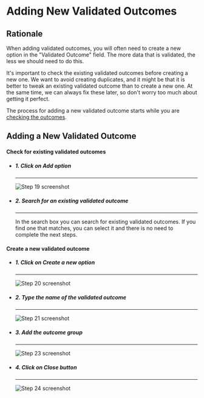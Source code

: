 # Adding New Validated Outcomes

## Rationale

When adding validated outcomes, you will often need to create a new option in the "Validated Outcome" field.
The more data that is validated, the less we should need to do this.

It's important to check the existing validated outcomes before creating a new one.
We want to avoid creating duplicates, and it might be that it is better to tweak an existing validated outcome than to create a new one.
At the same time, we can always fix these later, so don't worry too much about getting it perfect.

The process for adding a new validated outcome starts while you are [checking the outcomes](extraction_process.md#check-the-outcome-forms).

## Adding a New Validated Outcome

#### Check for existing validated outcomes

<div class="grid cards" markdown>

- ##### 1. Click on Add option

    ---

    ![Step 19 screenshot](https://images.tango.us/workflows/13ff0506-9759-4da9-8681-1f0d387f23a7/steps/ca346339-484e-4d3a-9f1e-ff41337b31de/6488691b-0962-4e52-8bf0-56bc71fe6477.png?crop=focalpoint&fit=crop&fp-x=0.3987&fp-y=0.4718&fp-z=2.8538&w=1200&border=2%2CF4F2F7&border-radius=8%2C8%2C8%2C8&border-radius-inner=8%2C8%2C8%2C8&blend-align=bottom&blend-mode=normal&blend-x=0&blend-w=1200&mark-x=514&mark-y=332&m64=aHR0cHM6Ly9pbWFnZXMudGFuZ28udXMvc3RhdGljL2JsYW5rLnBuZz9tYXNrPWNvcm5lcnMmYm9yZGVyPTQlMkNGRjc0NDImdz0xNzMmaD01OSZmaXQ9Y3JvcCZjb3JuZXItcmFkaXVzPTEw)

- ##### 2. Search for an existing validated outcome

    ---

    In the search box you can search for existing validated outcomes.
    If you find one that matches, you can select it and there is no need to complete the next steps.

</div>

#### Create a new validated outcome

<div class="grid cards" markdown>

- ##### 1. Click on Create a new option

    ---

    ![Step 20 screenshot](https://images.tango.us/workflows/13ff0506-9759-4da9-8681-1f0d387f23a7/steps/03b2943b-c754-40a1-853d-f9e51ca19833/d460d77c-d86e-4963-9559-bcdf1b30e17b.png?crop=focalpoint&fit=crop&fp-x=0.6471&fp-y=0.5084&fp-z=3.0428&w=1200&border=2%2CF4F2F7&border-radius=8%2C8%2C8%2C8&border-radius-inner=8%2C8%2C8%2C8&blend-align=bottom&blend-mode=normal&blend-x=0&blend-w=1200&mark-x=568&mark-y=331&m64=aHR0cHM6Ly9pbWFnZXMudGFuZ28udXMvc3RhdGljL2JsYW5rLnBuZz9tYXNrPWNvcm5lcnMmYm9yZGVyPTQlMkNGRjc0NDImdz02MyZoPTYzJmZpdD1jcm9wJmNvcm5lci1yYWRpdXM9MTA%3D)

- ##### 2. Type the name of the validated outcome

    ---

    ![Step 21 screenshot](https://images.tango.us/workflows/13ff0506-9759-4da9-8681-1f0d387f23a7/steps/ab02bbf1-1a23-4670-af68-9f3dd2900034/7bfe456d-4ec5-4049-bfa1-1a4bc8cb71e5.png?crop=focalpoint&fit=crop&fp-x=0.4532&fp-y=0.1893&fp-z=1.6161&w=1200&border=2%2CF4F2F7&border-radius=8%2C8%2C8%2C8&border-radius-inner=8%2C8%2C8%2C8&blend-align=bottom&blend-mode=normal&blend-x=0&blend-w=1200&mark-x=291&mark-y=199&m64=aHR0cHM6Ly9pbWFnZXMudGFuZ28udXMvc3RhdGljL2JsYW5rLnBuZz9tYXNrPWNvcm5lcnMmYm9yZGVyPTQlMkNGRjc0NDImdz02MTgmaD00NSZmaXQ9Y3JvcCZjb3JuZXItcmFkaXVzPTEw)

- ##### 3. Add the outcome group

    ---

    ![Step 23 screenshot](https://images.tango.us/workflows/13ff0506-9759-4da9-8681-1f0d387f23a7/steps/dd92b495-5413-4d05-bbf1-94138cb89f65/41921d50-1746-4781-8f87-8a2b38aeea82.png?crop=focalpoint&fit=crop&fp-x=0.4918&fp-y=0.4678&fp-z=1.9690&w=1200&border=2%2CF4F2F7&border-radius=8%2C8%2C8%2C8&border-radius-inner=8%2C8%2C8%2C8&blend-align=bottom&blend-mode=normal&blend-x=0&blend-w=1200&mark-x=354&mark-y=336&m64=aHR0cHM6Ly9pbWFnZXMudGFuZ28udXMvc3RhdGljL2JsYW5rLnBuZz9tYXNrPWNvcm5lcnMmYm9yZGVyPTQlMkNGRjc0NDImdz00OTEmaD01MiZmaXQ9Y3JvcCZjb3JuZXItcmFkaXVzPTEw)

- ##### 4. Click on Close button

    ---

    ![Step 24 screenshot](https://images.tango.us/workflows/13ff0506-9759-4da9-8681-1f0d387f23a7/steps/2464f278-33db-4ec5-b36a-fd5a05679b0b/b73a6f8c-3e65-4970-b00d-6bd8754cbbbf.png?crop=focalpoint&fit=crop&fp-x=0.7777&fp-y=0.1030&fp-z=2.9090&w=1200&border=2%2CF4F2F7&border-radius=8%2C8%2C8%2C8&border-radius-inner=8%2C8%2C8%2C8&blend-align=bottom&blend-mode=normal&blend-x=0&blend-w=1200&mark-x=573&mark-y=171&m64=aHR0cHM6Ly9pbWFnZXMudGFuZ28udXMvc3RhdGljL2JsYW5rLnBuZz9tYXNrPWNvcm5lcnMmYm9yZGVyPTQlMkNGRjc0NDImdz01NCZoPTkyJmZpdD1jcm9wJmNvcm5lci1yYWRpdXM9MTA%3D)

</div>
